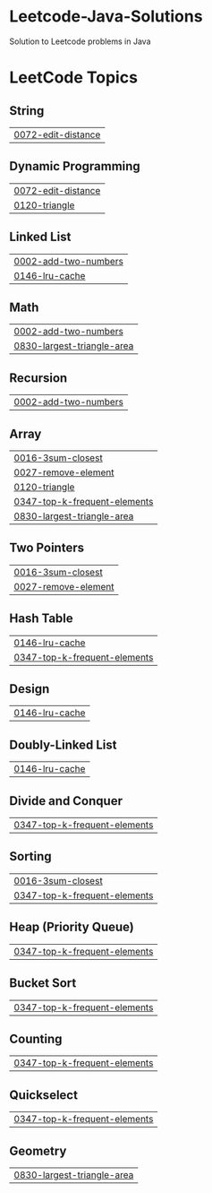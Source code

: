 # Leetcode-Java-Solutions
Solution to Leetcode problems in Java

<!---LeetCode Topics Start-->
# LeetCode Topics
## String
|  |
| ------- |
| [0072-edit-distance](https://github.com/tanmay0922/Leetcode-Java-Solutions/tree/master/0072-edit-distance) |
## Dynamic Programming
|  |
| ------- |
| [0072-edit-distance](https://github.com/tanmay0922/Leetcode-Java-Solutions/tree/master/0072-edit-distance) |
| [0120-triangle](https://github.com/tanmay0922/Leetcode-Java-Solutions/tree/master/0120-triangle) |
## Linked List
|  |
| ------- |
| [0002-add-two-numbers](https://github.com/tanmay0922/Leetcode-Java-Solutions/tree/master/0002-add-two-numbers) |
| [0146-lru-cache](https://github.com/tanmay0922/Leetcode-Java-Solutions/tree/master/0146-lru-cache) |
## Math
|  |
| ------- |
| [0002-add-two-numbers](https://github.com/tanmay0922/Leetcode-Java-Solutions/tree/master/0002-add-two-numbers) |
| [0830-largest-triangle-area](https://github.com/tanmay0922/Leetcode-Java-Solutions/tree/master/0830-largest-triangle-area) |
## Recursion
|  |
| ------- |
| [0002-add-two-numbers](https://github.com/tanmay0922/Leetcode-Java-Solutions/tree/master/0002-add-two-numbers) |
## Array
|  |
| ------- |
| [0016-3sum-closest](https://github.com/tanmay0922/Leetcode-Java-Solutions/tree/master/0016-3sum-closest) |
| [0027-remove-element](https://github.com/tanmay0922/Leetcode-Java-Solutions/tree/master/0027-remove-element) |
| [0120-triangle](https://github.com/tanmay0922/Leetcode-Java-Solutions/tree/master/0120-triangle) |
| [0347-top-k-frequent-elements](https://github.com/tanmay0922/Leetcode-Java-Solutions/tree/master/0347-top-k-frequent-elements) |
| [0830-largest-triangle-area](https://github.com/tanmay0922/Leetcode-Java-Solutions/tree/master/0830-largest-triangle-area) |
## Two Pointers
|  |
| ------- |
| [0016-3sum-closest](https://github.com/tanmay0922/Leetcode-Java-Solutions/tree/master/0016-3sum-closest) |
| [0027-remove-element](https://github.com/tanmay0922/Leetcode-Java-Solutions/tree/master/0027-remove-element) |
## Hash Table
|  |
| ------- |
| [0146-lru-cache](https://github.com/tanmay0922/Leetcode-Java-Solutions/tree/master/0146-lru-cache) |
| [0347-top-k-frequent-elements](https://github.com/tanmay0922/Leetcode-Java-Solutions/tree/master/0347-top-k-frequent-elements) |
## Design
|  |
| ------- |
| [0146-lru-cache](https://github.com/tanmay0922/Leetcode-Java-Solutions/tree/master/0146-lru-cache) |
## Doubly-Linked List
|  |
| ------- |
| [0146-lru-cache](https://github.com/tanmay0922/Leetcode-Java-Solutions/tree/master/0146-lru-cache) |
## Divide and Conquer
|  |
| ------- |
| [0347-top-k-frequent-elements](https://github.com/tanmay0922/Leetcode-Java-Solutions/tree/master/0347-top-k-frequent-elements) |
## Sorting
|  |
| ------- |
| [0016-3sum-closest](https://github.com/tanmay0922/Leetcode-Java-Solutions/tree/master/0016-3sum-closest) |
| [0347-top-k-frequent-elements](https://github.com/tanmay0922/Leetcode-Java-Solutions/tree/master/0347-top-k-frequent-elements) |
## Heap (Priority Queue)
|  |
| ------- |
| [0347-top-k-frequent-elements](https://github.com/tanmay0922/Leetcode-Java-Solutions/tree/master/0347-top-k-frequent-elements) |
## Bucket Sort
|  |
| ------- |
| [0347-top-k-frequent-elements](https://github.com/tanmay0922/Leetcode-Java-Solutions/tree/master/0347-top-k-frequent-elements) |
## Counting
|  |
| ------- |
| [0347-top-k-frequent-elements](https://github.com/tanmay0922/Leetcode-Java-Solutions/tree/master/0347-top-k-frequent-elements) |
## Quickselect
|  |
| ------- |
| [0347-top-k-frequent-elements](https://github.com/tanmay0922/Leetcode-Java-Solutions/tree/master/0347-top-k-frequent-elements) |
## Geometry
|  |
| ------- |
| [0830-largest-triangle-area](https://github.com/tanmay0922/Leetcode-Java-Solutions/tree/master/0830-largest-triangle-area) |
<!---LeetCode Topics End-->